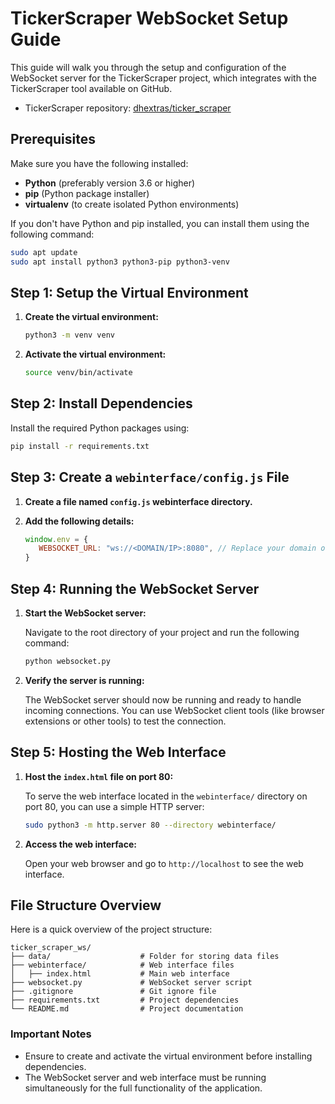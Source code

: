 # TickerScraper WebSocket Setup Guide

This guide will walk you through the setup and configuration of the WebSocket server for the TickerScraper project, which integrates with the TickerScraper tool available on GitHub.

- TickerScraper repository: [dhextras/ticker_scraper](https://github.com/dhextras/ticker_scraper)

## Prerequisites

Make sure you have the following installed:

- **Python** (preferably version 3.6 or higher)
- **pip** (Python package installer)
- **virtualenv** (to create isolated Python environments)

If you don't have Python and pip installed, you can install them using the following command:

```bash
sudo apt update
sudo apt install python3 python3-pip python3-venv
```

## Step 1: Setup the Virtual Environment

1. **Create the virtual environment:**

   ```bash
   python3 -m venv venv
   ```

2. **Activate the virtual environment:**

   ```bash
   source venv/bin/activate
   ```

## Step 2: Install Dependencies

Install the required Python packages using:

```bash
pip install -r requirements.txt
```

## Step 3: Create a `webinterface/config.js` File

1. **Create a file named `config.js` webinterface directory.**
2. **Add the following details:**

   ```javascript
   window.env = {
      WEBSOCKET_URL: "ws://<DOMAIN/IP>:8080", // Replace your domain or Ip address
   }
   ```

## Step 4: Running the WebSocket Server

1. **Start the WebSocket server:**

   Navigate to the root directory of your project and run the following command:

   ```bash
   python websocket.py
   ```

2. **Verify the server is running:**

   The WebSocket server should now be running and ready to handle incoming connections. You can use WebSocket client tools (like browser extensions or other tools) to test the connection.

## Step 5: Hosting the Web Interface

1. **Host the `index.html` file on port 80:**

   To serve the web interface located in the `webinterface/` directory on port 80, you can use a simple HTTP server:

   ```bash
   sudo python3 -m http.server 80 --directory webinterface/
   ```

2. **Access the web interface:**

   Open your web browser and go to `http://localhost` to see the web interface.

## File Structure Overview

Here is a quick overview of the project structure:

```plaintext
ticker_scraper_ws/
├── data/                    # Folder for storing data files
├── webinterface/            # Web interface files
│   ├── index.html           # Main web interface
├── websocket.py             # WebSocket server script
├── .gitignore               # Git ignore file
├── requirements.txt         # Project dependencies
└── README.md                # Project documentation
```

### Important Notes

- Ensure to create and activate the virtual environment before installing dependencies.
- The WebSocket server and web interface must be running simultaneously for the full functionality of the application.
